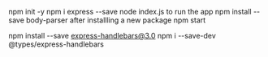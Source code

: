 npm init -y
npm i express --save
node index.js to run the app
npm install --save body-parser
after installling a new package 
npm start
<!-- npm install --save ejs pug express-handlebars -->
npm install --save express-handlebars@3.0
npm i --save-dev @types/express-handlebars